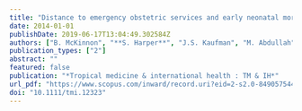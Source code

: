 ```yaml
---
title: "Distance to emergency obstetric services and early neonatal mortality in Ethiopia."
date: 2014-01-01
publishDate: 2019-06-17T13:04:49.302584Z
authors: ["B. McKinnon", "**S. Harper**", "J.S. Kaufman", "M. Abdullah"]
publication_types: ["2"]
abstract: ""
featured: false
publication: "*Tropical medicine & international health : TM & IH*"
url_pdf: "https://www.scopus.com/inward/record.uri?eid=2-s2.0-84905754419&doi=10.1111%2ftmi.12323&partnerID=40&md5=b4592180054feb0292839055a6fe7f83"
doi: "10.1111/tmi.12323"
---
```


